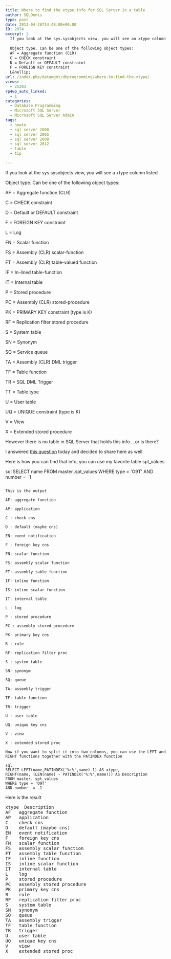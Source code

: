 ```yaml
---
title: Where to find the xtype info for SQL Server in a table
author: SQLDenis
type: post
date: 2013-04-26T14:48:00+00:00
ID: 2074
excerpt: |
  If you look at the sys.sysobjects view, you will see an xtype column listed
  
  Object type. Can be one of the following object types:
  AF = Aggregate function (CLR)
  C = CHECK constraint
  D = Default or DEFAULT constraint
  F = FOREIGN KEY constraint
  L&hellip;
url: /index.php/datamgmt/dbprogramming/where-to-find-the-xtype/
views:
  - 25203
rp4wp_auto_linked:
  - 1
categories:
  - Database Programming
  - Microsoft SQL Server
  - Microsoft SQL Server Admin
tags:
  - howto
  - sql server 2000
  - sql server 2005
  - sql server 2008
  - sql server 2012
  - table
  - tip

---
```

If you look at the sys.sysobjects view, you will see a xtype column listed

Object type. Can be one of the following object types:
  
AF = Aggregate function (CLR)
  
C = CHECK constraint
  
D = Default or DEFAULT constraint
  
F = FOREIGN KEY constraint
  
L = Log
  
FN = Scalar function
  
FS = Assembly (CLR) scalar-function
  
FT = Assembly (CLR) table-valued function
  
IF = In-lined table-function
  
IT = Internal table
  
P = Stored procedure
  
PC = Assembly (CLR) stored-procedure
  
PK = PRIMARY KEY constraint (type is K)
  
RF = Replication filter stored procedure
  
S = System table
  
SN = Synonym
  
SQ = Service queue
  
TA = Assembly (CLR) DML trigger
  
TF = Table function
  
TR = SQL DML Trigger
  
TT = Table type
  
U = User table
  
UQ = UNIQUE constraint (type is K)
  
V = View
  
X = Extended stored procedure

However there is no table in SQL Server that holds this info&#8230;.or is there?

I answered [this question][1] today and decided to share here as well

Here is how you can find that info, you can use my favorite table spt_values

sql
SELECT name
FROM master..spt_values
WHERE type = 'O9T'
AND number  = -1
```

This is the output

AF: aggregate function
  
AP: application
  
C : check cns
  
D : default (maybe cns)
  
EN: event notification
  
F : foreign key cns
  
FN: scalar function
  
FS: assembly scalar function
  
FT: assembly table function
  
IF: inline function
  
IS: inline scalar function
  
IT: internal table
  
L : log
  
P : stored procedure
  
PC : assembly stored procedure
  
PK: primary key cns
  
R : rule
  
RF: replication filter proc
  
S : system table
  
SN: synonym
  
SQ: queue
  
TA: assembly trigger
  
TF: table function
  
TR: trigger
  
U : user table
  
UQ: unique key cns
  
V : view
  
X : extended stored proc

Now if you want to split it into two columns, you can use the LEFT and RIGHT functions together with the PATINDEX function

sql
SELECT LEFT(name,PATINDEX('%:%',name)-1) AS xtype,
RIGHT(name, (LEN(name) - PATINDEX('%:%',name))) AS Description
FROM master..spt_values
WHERE type = 'O9T'
AND number  = -1
```

Here is the result

<pre>xtype	Description
AF	 aggregate function
AP	 application
C 	 check cns
D 	 default (maybe cns)
EN	 event notification
F 	 foreign key cns
FN	 scalar function
FS	 assembly scalar function
FT	 assembly table function
IF	 inline function
IS	 inline scalar function
IT	 internal table
L 	 log
P 	 stored procedure
PC 	 assembly stored procedure
PK	 primary key cns
R 	 rule
RF	 replication filter proc
S 	 system table
SN	 synonym
SQ	 queue
TA	 assembly trigger
TF	 table function
TR	 trigger
U 	 user table
UQ	 unique key cns
V 	 view
X 	 extended stored proc</pre>

 [1]: http://stackoverflow.com/questions/16243857/is-there-a-table-that-holds-the-listing-of-xtype-descriptions